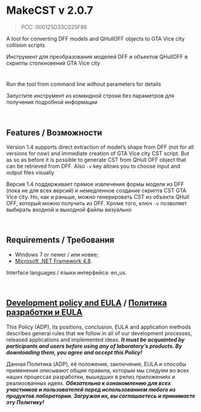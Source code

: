 # MakeCST v 2.0.7
> PCC: 000125D33C025F86



A tool for converting DFF models and QHullOFF objects to GTA Vice city collision scripts

Инструмент для преобразования моделей DFF и объектов QHullOFF в скрипты столкновений GTA Vice city


#

Run the tool from command line without parameters for details

Запустите инструмент из командной строки без параметров для получения подробной информации

&nbsp;



## Features / Возможности

Version 1.4 supports direct extraction of model’s shape from DFF (not for all versions
for now) and immediate creation of GTA Vice city CST script. But as so as before it is
possible to generate CST from QHull OFF object that can be retrieved from DFF.
Also `-v` key allows you to choose input and output files visually

Версия 1.4 поддерживает прямое извлечение формы модели из DFF (пока не для всех версий)
и немедленное создание скрипта CST GTA Vice city. Но, как и раньше, можно генерировать
CST из объекта QHull OFF, который можно получить из DFF.
Кроме того, ключ `-v` позволяет выбирать входной и выходной файлы визуально

&nbsp;



## Requirements / Требования

- Windows 7 or newer / или новее;
- [Microsoft .NET Framework 4.8](https://go.microsoft.com/fwlink/?linkid=2088631).

Interface languages / языки интерфейса: en_us.

&nbsp;



## [Development policy and EULA](https://adslbarxatov.github.io/ADP) / [Политика разработки и EULA](https://adslbarxatov.github.io/ADP/ru)

This Policy (ADP), its positions, conclusion, EULA and application methods
describes general rules that we follow in all of our development processes, released applications and implemented ideas.
***It must be acquainted by participants and users before using any of laboratory’s products.
By downloading them, you agree and accept this Policy!***

Данная Политика (ADP), её положения, заключение, EULA и способы применения
описывают общие правила, которым мы следуем во всех наших процессах разработки, вышедших в релиз приложениях
и реализованных идеях.
***Обязательна к ознакомлению для всех участников и пользователей перед использованием любого из продуктов лаборатории.
Загружая их, вы соглашаетесь и принимаете эту Политику!***
